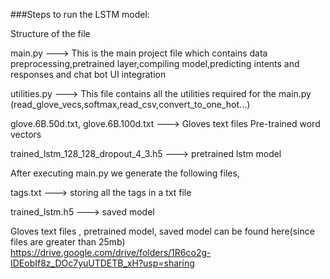 ###Steps to run the LSTM model:

Structure of the file

main.py ---> This is the main project file which contains data preprocessing,pretrained layer,compiling model,predicting intents and responses and chat bot UI integration 

utilities.py ---> This file contains all the utilities required for the main.py (read_glove_vecs,softmax,read_csv,convert_to_one_hot...)

glove.6B.50d.txt, glove.6B.100d.txt ---> Gloves text files Pre-trained word vectors

trained_lstm_128_128_dropout_4_3.h5 ---> pretrained lstm model

After executing main.py we generate the following files,

tags.txt ---> storing all the tags in a txt file

trained_lstm.h5 ---> saved model

Gloves text files , pretrained model, saved model can be found here(since files are greater than 25mb)
https://drive.google.com/drive/folders/1R6co2g-IDEobIf8z_DOc7yuUTDETB_xH?usp=sharing




